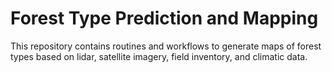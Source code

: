 # Forest Type Prediction and Mapping
This repository contains routines and workflows to generate maps of forest types based on lidar, satellite imagery, field inventory, and climatic data. 
